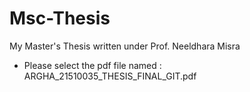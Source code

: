 # Msc-Thesis
My Master's Thesis written under Prof. Neeldhara Misra 

- Please select the pdf file named : ARGHA_21510035_THESIS_FINAL_GIT.pdf
